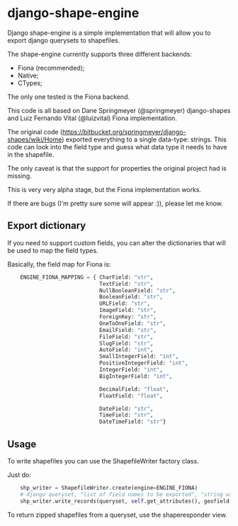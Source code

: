 django-shape-engine
===================

Django shape-engine is a simple implementation that will allow 
you to export django querysets to shapefiles.

The shape-engine currently supports three different backends:

* Fiona (recommended);
* Native;
* CTypes;

The only one tested is the Fiona backend.

This code is all based on Dane Springmeyer (@springmeyer) 
django-shapes and Luiz Fernando Vital (@luizvital) Fiona
implementation.

The original code (https://bitbucket.org/springmeyer/django-shapes/wiki/Home) exported everything to a single data-type: strings. 
This code can look into the field type and guess what data type it
needs to have in the shapefile.

The only caveat is that the support for properties the original project
had is missing.

This is very very alpha stage, but the Fiona implementation works.

If there are bugs (I'm pretty sure some will appear :)), please let me know.

## Export dictionary

If you need to support custom fields, you can alter the dictionaries that will be
used to map the field types.

Basically, the field map for Fiona is:

```python
    ENGINE_FIONA_MAPPING = { CharField: "str",
                             TextField: "str",
                             NullBooleanField: "str",
                             BooleanField: "str",
                             URLField: "str",
                             ImageField: "str",
                             ForeignKey: "str",
                             OneToOneField: "str",
                             EmailField: "str",
                             FileField: "str",
                             SlugField: "str",
                             AutoField: "int",
                             SmallIntegerField: "int",
                             PositiveIntegerField: "int",
                             IntegerField: "int",
                             BigIntegerField: "int",

                             DecimalField: "float",
                             FloatField: "float",

                             DateField: "str",
                             TimeField: "str",
                             DateTimeField: "str"}

```

## Usage

To write shapefiles you can use the ShapefileWriter factory class.

Just do:

```python
    shp_writer = ShapefileWriter.create(engine=ENGINE_FIONA)
    # django queryset, "list of field names to be exported", "string with name of geofield", "string with output filename", "output projection"
    shp_writer.write_records(queryset, self.get_attributes(), geofield, tmp_name, self.proj_transform)
```

To return zipped shapefiles from a queryset, use the shaperesponder view.